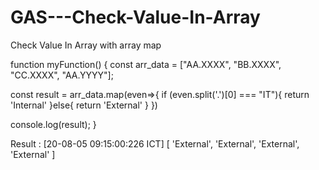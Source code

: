 # GAS---Check-Value-In-Array
Check Value In Array with array map

function myFunction() {
  const arr_data = ["AA.XXXX", "BB.XXXX", "CC.XXXX", "AA.YYYY"];
  
  const result = arr_data.map(even=>{
    if (even.split('.')[0] === "IT"){
      return 'Internal'
    }else{
      return 'External'
    }
  })
  
  console.log(result);
}

Result :
[20-08-05 09:15:00:226 ICT] [ 'External', 'External', 'External', 'External' ]

